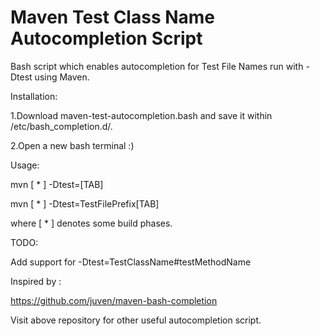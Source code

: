 # Maven Test Class Name Autocompletion Script

Bash script which enables autocompletion for Test File Names run with -Dtest using Maven.

Installation:

1.Download maven-test-autocompletion.bash and save it within /etc/bash_completion.d/.

2.Open a new bash terminal :)

Usage:

mvn [ * ] -Dtest=[TAB]

mvn [ * ] -Dtest=TestFilePrefix[TAB]

   where [ * ] denotes some build phases.
   
TODO:

Add support for -Dtest=TestClassName#testMethodName 

Inspired by : 

https://github.com/juven/maven-bash-completion

Visit above repository for other useful autocompletion script.
